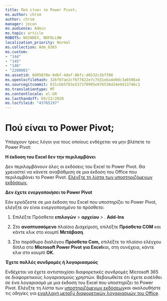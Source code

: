 ```yaml
---
title: Πού είναι το Power Pivot;
ms.author: chrsm
author: chrsm
manager: jecon
ms.audience: Admin
ms.topic: article
ROBOTS: NOINDEX, NOFOLLOW
localization_priority: Normal
ms.collection: Adm_O365
ms.custom:
- "144"
- "145"
- "146"
- "2200001"
ms.assetid: 0d95078e-9dbf-4def-8bfc-d6532c1bff00
ms.openlocfilehash: 326f07ae2cf677822e7c7d31eba4e0dc3a6506a4
ms.sourcegitcommit: 631cbb5f03e5371f0995e976536d24e9d13746c3
ms.translationtype: MT
ms.contentlocale: el-GR
ms.lasthandoff: 04/22/2020
ms.locfileid: "43765197"
---
```

# <a name="where-is-power-pivot"></a>Πού είναι το Power Pivot;

Υπάρχουν τρεις λόγοι για τους οποίους ενδέχεται να μην βλέπετε το Power Pivot:
  
**Η έκδοση του Excel δεν την περιλαμβάνει**
  
Δεν περιλαμβάνουν όλες οι εκδόσεις του Excel το Power Pivot. Θα χρειαστεί να κάνετε αναβάθμιση σε μια έκδοση του Office που περιλαμβάνει το Power Pivot. [Ελέγξτε τη λίστα των υποστηριζόμενων εκδόσεων.](https://support.office.com/article/aa64e217-4b6e-410b-8337-20b87e1c2a4b.aspx)
  
**Δεν έχετε ενεργοποιήσει το Power Pivot**
  
Εάν εργάζεστε σε μια έκδοση του Excel που υποστηρίζει το Power Pivot, ελέγξτε αν είναι ενεργοποιημένο το πρόσθετο:
  
1. Επιλέξτε Πρόσθετα **επιλογών** \> **αρχείου** \> . **Add-Ins**

2. Στο **αναπτυσσόμενο** πλαίσιο Διαχείριση, επιλέξτε **Πρόσθετα COM** και κάντε κλικ στο κουμπί **Μετάβαση**.

3. Στο παράθυρο διαλόγου **Πρόσθετα Com,** επιλέξτε το πλαίσιο ελέγχου δίπλα στο **Microsoft Power Pivot για Excel**και, στη συνέχεια, κάντε κλικ στο κουμπί **OK**.

**Έχετε πολλές συνδρομές ή λογαριασμούς**
  
Ενδέχεται να έχετε αντιστοιχίσει διαφορετικές συνδρομές Microsoft 365 σε διαφορετικούς λογαριασμούς χρηστών. Βεβαιωθείτε ότι έχετε εισέλθει σε ένα λογαριασμό με μια έκδοση του Excel που υποστηρίζει το Power Pivot. Ελέγξτε τη λίστα των [υποστηριζόμενων εκδόσεων](https://support.office.com/article/aa64e217-4b6e-410b-8337-20b87e1c2a4b.aspx)και ακολουθήστε τις οδηγίες για [εναλλαγή μεταξύ διαφορετικών λογαριασμών του Office](https://support.office.com/article/b9582171-fd1f-4284-9846-bdd72bb28426.aspx#BKMK_WebSwitchAccounts).
